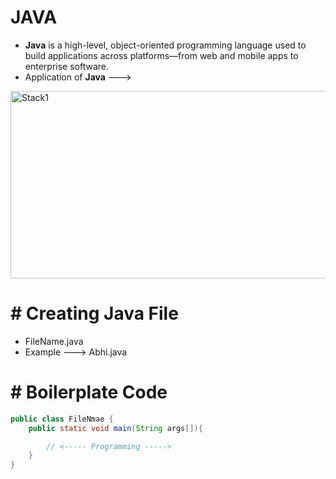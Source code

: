 # JAVA 

- **Java** is a high-level, object-oriented programming language used to build applications across platforms—from web and mobile apps to enterprise software.
- Application of **Java** --->

<img src="https://github.com/user-attachments/assets/c6f3cde0-5ff9-4acc-b4b1-4be09149b1d6" alt="Stack1" width="550" height="300">

# # Creating Java File

- FileName.java
- Example ---> Abhi.java

# # Boilerplate Code

``` java
public class FileNmae {
    public static void main(String args[]){

        // <----- Programming ----->
    }
}
```



